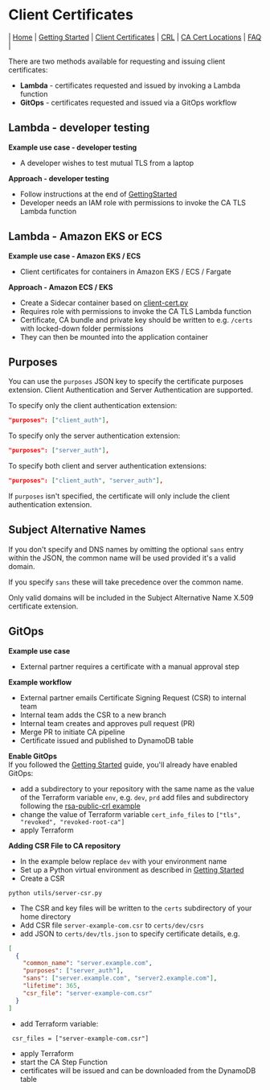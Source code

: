 # Client Certificates
| [Home](index.md) | [Getting Started](getting-started.md) | [Client Certificates](client-certificates.md) | [CRL](revocation.md) | [CA Cert Locations](locations.md) | [FAQ](faq.md) |  

There are two methods available for requesting and issuing client certificates:
* **Lambda** - certificates requested and issued by invoking a Lambda function
* **GitOps** - certificates requested and issued via a GitOps workflow

## Lambda - developer testing

**Example use case - developer testing**
* A developer wishes to test mutual TLS from a laptop

**Approach - developer testing**
* Follow instructions at the end of [GettingStarted](getting-started.md)
* Developer needs an IAM role with permissions to invoke the CA TLS Lambda function

## Lambda - Amazon EKS or ECS

**Example use case - Amazon EKS / ECS**
* Client certificates for containers in Amazon EKS / ECS / Fargate 

**Approach - Amazon ECS / EKS**
* Create a Sidecar container based on [client-cert.py](../utils/server-cert.py)
* Requires role with permissions to invoke the CA TLS Lambda function
* Certificate, CA bundle and private key should be written to e.g. `/certs` with locked-down folder permissions
* They can then be mounted into the application container

## Purposes
You can use the `purposes` JSON key to specify the certificate purposes extension. Client Authentication and Server Authentication are supported.

To specify only the client authentication extension:
```json
"purposes": ["client_auth"],
```
To specify only the server authentication extension:
```json
"purposes": ["server_auth"],
```
To specify both client and server authentication extensions:
```json
"purposes": ["client_auth", "server_auth"],
```
If `purposes` isn't specified, the certificate will only include the client authentication extension.

## Subject Alternative Names
If you don't specify and DNS names by omitting the optional `sans` entry within the JSON, the common name will be used provided it's a valid domain.

If you specify `sans` these will take precedence over the common name.

Only valid domains will be included in the Subject Alternative Name X.509 certificate extension.

## GitOps
**Example use case** 
* External partner requires a certificate with a manual approval step  

**Example workflow**
* External partner emails Certificate Signing Request (CSR) to internal team
* Internal team adds the CSR to a new branch
* Internal team creates and approves pull request (PR)
* Merge PR to initiate CA pipeline
* Certificate issued and published to DynamoDB table

**Enable GitOps**  
If you followed the [Getting Started](getting-started.md) guide, you'll already have enabled GitOps:
* add a subdirectory to your repository with the same name as the value of the Terraform variable `env`, e.g. `dev`, `prd`
add files and subdirectory following the [rsa-public-crl example](../examples/rsa-public-crl/README.md)
* change the value of Terraform variable `cert_info_files` to  `["tls", "revoked", "revoked-root-ca"]`
* apply Terraform

**Adding CSR File to CA repository**
* In the example below replace `dev` with your environment name
* Set up a Python virtual environment as described in [Getting Started](getting-started.md)
* Create a CSR
```
python utils/server-csr.py
```
* The CSR and key files will be written to the `certs` subdirectory of your home directory
* Add CSR file `server-example-com.csr` to `certs/dev/csrs`
* add JSON to `certs/dev/tls.json` to specify certificate details, e.g.
```json
[
  {
    "common_name": "server.example.com",
    "purposes": ["server_auth"],
    "sans": ["server.example.com", "server2.example.com"],
    "lifetime": 365,
    "csr_file": "server-example-com.csr"
  }
]
```
* add Terraform variable:
```
 csr_files = ["server-example-com.csr"]
```
* apply Terraform
* start the CA Step Function
* certificates will be issued and can be downloaded from the DynamoDB table

